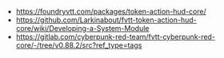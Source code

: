 - <https://foundryvtt.com/packages/token-action-hud-core/>
- <https://github.com/Larkinabout/fvtt-token-action-hud-core/wiki/Developing-a-System-Module>
- <https://gitlab.com/cyberpunk-red-team/fvtt-cyberpunk-red-core/-/tree/v0.88.2/src?ref_type=tags>
